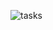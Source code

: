 ![tasks](https://news.microsoft.com/wp-content/uploads/prod/sites/612/2021/06/Hero-Bloom-Logo-800x533.jpg)
